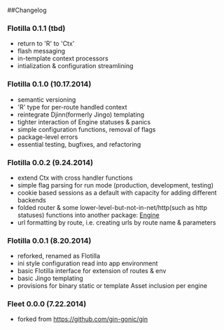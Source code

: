 ##Changelog

### Flotilla 0.1.1 (tbd)

- return to 'R' to 'Ctx'
- flash messaging
- in-template context processors
- intialization & configuration streamlining 


### Flotilla 0.1.0 (10.17.2014)

- semantic versioning
- 'R' type for per-route handled context
- reintegrate Djinn(formerly Jingo) templating
- tighter interaction of Engine statuses & panics
- simple configuration functions, removal of flags 
- package-level errors
- essential testing, bugfixes, and refactoring  


### Flotilla 0.0.2 (9.24.2014)

- extend Ctx with cross handler functions
- simple flag parsing for run mode (production, development, testing)
- cookie based sessions as a default with capacity for adding different backends
- folded router & some lower-level-but-not-in-net/http(such as http statuses)
  functions into another package: [Engine](https://github.com/thrisp/engine)
- url formatting by route, i.e. creating urls by route name & parameters


### Flotilla 0.0.1 (8.20.2014)

- reforked, renamed as Flotilla
- ini style configuration read into app environment
- basic Flotilla interface for extension of routes & env
- basic Jingo templating
- provisions for binary static or template Asset inclusion per engine
 

### Fleet 0.0.0 (7.22.2014)

- forked from https://github.com/gin-gonic/gin
